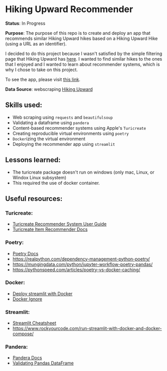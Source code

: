 # Hiking Upward Recommender

**Status**: In Progress

**Purpose**: The purpose of this repo is to create and deploy an app that recommends similar Hiking Upward hikes based on a Hiking Upward Hike (using a URL as an identifier). 

I decided to do this project because I wasn't satisfied by the simple filtering page that Hiking Upward has [here](https://www.hikingupward.com/maps/). I wanted to find similar hikes to the ones that I enjoyed and I wanted to learn about recommender systems, which is why I chose to take on this project. 

To see the app, please visit [this link](https://share.streamlit.io/annnvv/hiking_upward_recommender/main/app/streamlit_app.py).

**Data Source**: webscraping [Hiking Upward](https://www.hikingupward.com)

## Skills used:
- Web scraping using `requests` and `beautifulsoup` 
- Validating a dataframe using `pandera`
- Content-based recommender systems using Apple's `Turicreate`
- Creating reproducible virtual environments using `poetry`
- `Docker`izing the virtual environment
- Deploying the recommender app using `streamlit`

## Lessons learned:
- The turicreate package doesn't run on windows (only mac, Linux, or Windox Linux subsystem)
- This required the use of docker container. 

## Useful resources:
### Turicreate:
- [Turicreate Recommender System User Guide](https://apple.github.io/turicreate/docs/userguide/recommender/)
- [Turicreate Item Recommender Docs](https://apple.github.io/turicreate/docs/api/generated/turicreate.recommender.item_content_recommender.ItemContentRecommender.html)

### Poetry:
- [Poetry Docs](https://python-poetry.org/docs/basic-usage/)
- https://realpython.com/dependency-management-python-poetry/
- https://mungingdata.com/python/jupyter-workflow-poetry-pandas/ 
- https://pythonspeed.com/articles/poetry-vs-docker-caching/

### Docker:
- [Deploy streamlit with Docker](https://towardsdatascience.com/create-an-awesome-streamlit-app-deploy-it-with-docker-a3d202a636e8#:~:text=Time%20to%20Dockerize%20the%20application)
- [Docker Ignore](https://codefresh.io/docker-tutorial/not-ignore-dockerignore-2/)

### Streamlit:
- [Streamlit Cheatsheet](https://docs.streamlit.io/library/cheatsheet)
- https://www.rockyourcode.com/run-streamlit-with-docker-and-docker-compose/

### Pandera:
- [Pandera Docs](https://pandera.readthedocs.io/en/stable/index.html)
- [Validating Pandas DataFrame](https://towardsdatascience.com/validate-your-pandas-dataframe-with-pandera-2995910e564)
